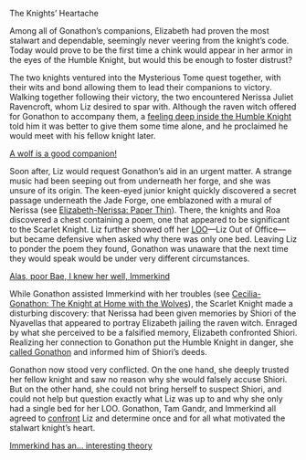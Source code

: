 <!-- title: The Knights’ Heartache -->

The Knights’ Heartache

Among all of Gonathon’s companions, Elizabeth had proven the most stalwart and dependable, seemingly never veering from the knight’s code. Today would prove to be the first time a chink would appear in her armor in the eyes of the Humble Knight, but would this be enough to foster distrust?

The two knights ventured into the Mysterious Tome quest together, with their wits and bond allowing them to lead their companions to victory. Walking together following their victory, the two encountered Nerissa Juliet Ravencroft, whom Liz desired to spar with. Although the raven witch offered for Gonathon to accompany them, a [feeling deep inside the Humble Knight](https://www.youtube.com/watch?v=p5xrAxTh8ho&t=4864s) told him it was better to give them some time alone, and he proclaimed he would meet with his fellow knight later.

[A wolf is a good companion!](#embed:http://youtube.com/watch?v=p5xrAxTh8ho&t=3914s)

Soon after, Liz would request Gonathon’s aid in an urgent matter. A strange music had been seeping out from underneath her forge, and she was unsure of its origin. The keen-eyed junior knight quickly discovered a secret passage underneath the Jade Forge, one emblazoned with a mural of Nerissa (see [Elizabeth-Nerissa: Paper Thin](#edge:liz-nerissa)). There, the knights and Roa discovered a chest containing a poem, one that appeared to be significant to the Scarlet Knight. Liz further showed off her [LOO](https://www.youtube.com/watch?v=p5xrAxTh8ho&t=7601s)—Liz Out of Office—but became defensive when asked why there was only one bed. Leaving Liz to ponder the poem they found, Gonathon was unaware that the next time they would speak would be under very different circumstances.

[Alas, poor Bae, I knew her well, Immerkind](#embed:https://www.youtube.com/watch?v=p5xrAxTh8ho&t=6829s)

While Gonathon assisted Immerkind with her troubles (see [Cecilia-Gonathon: The Knight at Home with the Wolves](#edge:cecilia-gigi)), the Scarlet Knight made a disturbing discovery: that Nerissa had been given memories by Shiori of the Nyavellas that appeared to portray Elizabeth jailing the raven witch. Enraged by what she perceived to be a falsified memory, Elizabeth confronted Shiori. Realizing her connection to Gonathon put the Humble Knight in danger, she [called Gonathon](https://www.youtube.com/watch?v=p5xrAxTh8ho&t=9409s) and informed him of Shiori’s deeds.

Gonathon now stood very conflicted. On the one hand, she deeply trusted her fellow knight and saw no reason why she would falsely accuse Shiori. But on the other hand, she could not bring herself to suspect Shiori, and could not help but question exactly what Liz was up to and why she only had a single bed for her LOO. Gonathon, Tam Gandr, and Immerkind all agreed to [confront](https://www.youtube.com/watch?v=p5xrAxTh8ho&t=12902s) Liz and determine once and for all what motivated the stalwart knight’s heart.

[Immerkind has an... interesting theory](#embed:https://www.youtube.com/watch?v=p5xrAxTh8ho&t=12645s)
